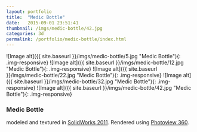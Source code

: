 ```yaml
---
layout: portfolio
title:  "Medic Bottle"
date:   2015-09-01 23:51:41
thumbnail: /imgs/medic-bottle/42.jpg
categories: 3d
permalink: /portfolio/medic-bottle/index.html
---
```


![Image alt]({{ site.baseurl }}/imgs/medic-bottle/5.jpg "Medic Bottle"){: .img-responsive}
![Image alt]({{ site.baseurl }}/imgs/medic-bottle/12.jpg "Medic Bottle"){: .img-responsive}
![Image alt]({{ site.baseurl }}/imgs/medic-bottle/22.jpg "Medic Bottle"){: .img-responsive}
![Image alt]({{ site.baseurl }}/imgs/medic-bottle/32.jpg "Medic Bottle"){: .img-responsive}
![Image alt]({{ site.baseurl }}/imgs/medic-bottle/42.jpg "Medic Bottle"){: .img-responsive}



### Medic Bottle

modeled and textured in [SolidWorks 2011][solidworks]. Rendered using [Photoview 360][photoview].


[solidworks]:     http://www.solidworks.com/
[photoview]:      http://www.solidworks.com/sw/products/3d-cad/photoview-360.htm
